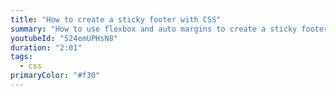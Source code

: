 ```yaml
---
title: "How to create a sticky footer with CSS"
summary: "How to use flexbox and auto margins to create a sticky footer with CSS."
youtubeId: "524emUPHsN8"
duration: "2:01"
tags:
  - css
primaryColor: "#f30"
---
```

